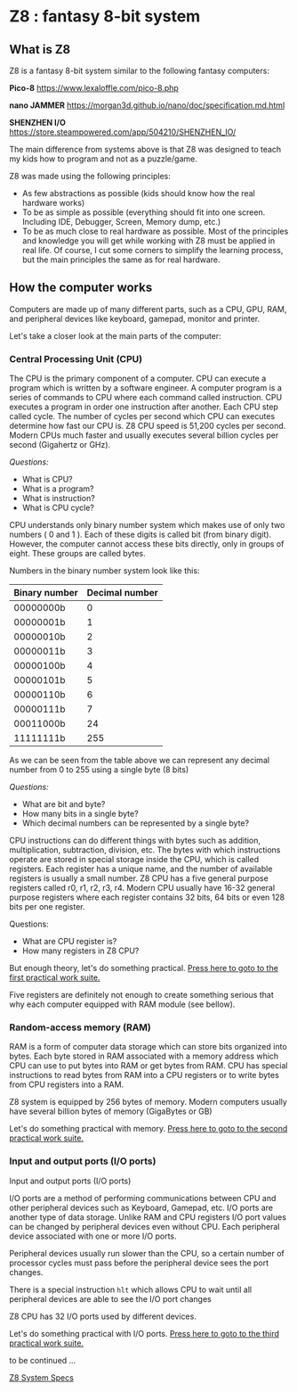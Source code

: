 # Z8 : fantasy 8-bit system

## What is Z8
Z8 is a fantasy 8-bit system similar to the following fantasy computers:

**Pico-8**
https://www.lexaloffle.com/pico-8.php

**nano JAMMER**
https://morgan3d.github.io/nano/doc/specification.md.html

**SHENZHEN I/O**
https://store.steampowered.com/app/504210/SHENZHEN_IO/

The main difference from systems above is that Z8 was designed to teach my kids how to program and not as a puzzle/game.

Z8 was made using the following principles:
- As few abstractions as possible (kids should know how the real hardware works)
- To be as simple as possible (everything should fit into one screen. Including IDE, Debugger, Screen, Memory dump, etc.) 
- To be as much close to real hardware as possible. Most of the principles and knowledge you will get while working with Z8 must be applied in real life. Of course, I cut some corners to simplify the learning process, but the main principles the same as for real hardware.


## How the computer works

Computers are made up of many different parts, such as a CPU, GPU, RAM, and peripheral devices like keyboard, gamepad, monitor and printer.

Let's take a closer look at the main parts of the computer:

### Central Processing Unit (CPU)
The CPU is the primary component of a computer. CPU can execute a program which is written by a software engineer. A computer program is a series of commands to CPU where each command called instruction. CPU executes a program in order one instruction after another. Each CPU step called cycle. The number of cycles per second which CPU can executes determine how fast our CPU is. Z8 CPU speed is 51,200 cycles per second. Modern CPUs much faster and usually executes several billion cycles per second (Gigahertz or GHz).

*Questions:*
* What is CPU?
* What is a program?
* What is instruction?
* What is CPU cycle?


CPU understands only binary number system which makes use of only two numbers ( 0 and 1 ). Each of these digits is called bit (from binary digit). However, the computer cannot access these bits directly, only in groups of eight. These groups are called bytes.

Numbers in the binary number system look like this:

Binary number | Decimal number
--- | ---
00000000b | 0
00000001b | 1
00000010b | 2
00000011b | 3
00000100b | 4
00000101b | 5
00000110b | 6
00000111b | 7
00011000b | 24
11111111b | 255

As we can be seen from the table above we can represent any decimal number from 0 to 255 using a single byte (8 bits)

*Questions:*
* What are bit and byte?
* How many bits in a single byte?
* Which decimal numbers can be represented by a single byte?


CPU instructions can do different things with bytes such as addition, multiplication, subtraction, division, etc. The bytes with which instructions operate are stored in special storage inside the CPU, which is called registers. Each register has a unique name, and the number of available registers is usually a small number. Z8 CPU has a five general purpose registers called r0, r1, r2, r3, r4. Modern CPU usually have 16-32 general purpose registers where each register contains 32 bits, 64 bits or even 128 bits per one register.

Questions:
 * What are CPU register is?
 * How many registers in Z8 CPU?



But enough theory, let's do something practical.
[Press here to goto to the first practical work suite.](https://github.com/SergeyMakeev/z8/blob/master/docs/PRACTICE_01.md)

Five registers are definitely not enough to create something serious that why each computer equipped with RAM module (see bellow).


### Random-access memory (RAM)

RAM is a form of computer data storage which can store bits organized into bytes. Each byte stored in RAM associated with a memory address which CPU can use to put bytes into RAM or get bytes from RAM. CPU has special instructions to read bytes from RAM into a CPU registers or to write bytes from CPU registers into a RAM.

Z8 system is equipped by 256 bytes of memory. Modern computers usually have several billion bytes of memory (GigaBytes or GB)


Let's do something practical with memory. 
[Press here to goto to the second practical work suite.](https://github.com/SergeyMakeev/z8/blob/master/docs/PRACTICE_02.md)


### Input and output ports (I/O ports)

Input and output ports (I/O ports)

I/O ports are a method of performing communications between CPU and other peripheral devices such as Keyboard, Gamepad, etc. I/O ports are another type of data storage. Unlike RAM and CPU registers I/O port values can be changed by peripheral devices even without CPU. Each peripheral device associated with one or more I/O ports.

Peripheral devices usually run slower than the CPU, so a certain number of processor cycles must pass before the peripheral device sees the port changes.

There is a special instruction `hlt` which allows CPU to wait until all peripheral devices are able to see the I/O port changes

Z8 CPU has 32 I/O ports used by different devices.

Let's do something practical with I/O ports. 
[Press here to goto to the third practical work suite.](https://github.com/SergeyMakeev/z8/blob/master/docs/PRACTICE_03.md)

to be continued ...




[Z8 System Specs](https://github.com/SergeyMakeev/z8/blob/master/docs/SPECS.md)
